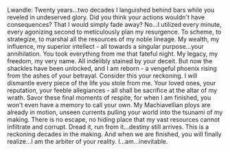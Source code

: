 Lwandle: Twenty years...two decades I languished behind bars while you reveled in undeserved glory. Did you think your actions wouldn't have consequences? That I would simply fade away?
No...I utilized every minute, every agonizing second to meticulously plan my resurgence. To scheme, to strategize, to marshal all the resources of my noble lineage. My wealth, my influence, my superior intellect - all towards a singular purpose...your annihilation.
You took everything from me that fateful night. My legacy, my freedom, my very name. All indelibly stained by your deceit. But now the shackles have been unlocked, and I am reborn - a vengeful phoenix rising from the ashes of your betrayal.
Consider this your reckoning. I will dismantle every piece of the life you stole from me. Your loved ones, your reputation, your feeble allegiances - all shall be sacrifice at the altar of my wrath. Savor these final moments of respite, for when I am finished, you won't even have a memory to call your own.
My Machiavellian ploys are already in motion, unseen currents pulling your world into the tsunami of my making. There is no escape, no hiding place that my vast resources cannot infiltrate and corrupt. Dread it, run from it...destiny still arrives.
This is a reckoning decades in the making. And when we are finished, you will finally realize...I am the arbiter of your reality. I...am...inevitable.